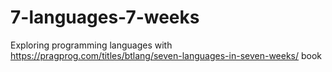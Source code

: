 # 7-languages-7-weeks
Exploring programming languages with https://pragprog.com/titles/btlang/seven-languages-in-seven-weeks/ book
